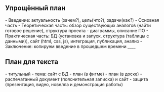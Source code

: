 <h2>Упрощённый план</h2>
- Введение: актуальность (зачем?), цель(что?), задачи(как?)
- Основная часть
 - Теоретическая часть: обзор существующих аналогов (найти готовое решение), структура проекта - диаграммы, описание ПО
 - Практическая часть: БД (установка и запуск, структура (таблицы с данными)), сайт (html, css, js), интеграция, публикация, анализ
- Заключение: копируем введение в прошедшем времени
____
<h2>План для текста</h2>
- титульный 
- тема: сайт с БД
- план (в фигме)
- план (в доске)
- распечатанный документ (пояснительная записка) и сайт
- защита (презентация, видео, новелла и демонстрация работы)

